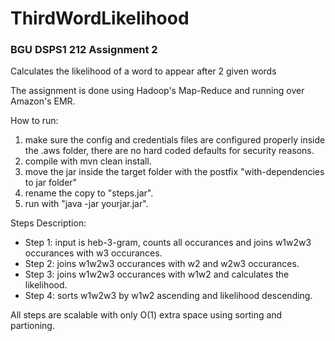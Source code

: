 # ThirdWordLikelihood
### BGU DSPS1 212 Assignment 2
Calculates the likelihood of a word to appear after 2 given words

The assignment is done using Hadoop's Map-Reduce and running over Amazon's EMR.

How to run:
1. make sure the config and credentials files are configured properly inside the .aws folder, there are no hard coded defaults for security reasons.
2. compile with mvn clean install.
3. move the jar inside the target folder with the postfix "with-dependencies to jar folder"
4. rename the copy to "steps.jar".
5. run with "java -jar yourjar.jar".

Steps Description:
- Step 1: input is heb-3-gram, counts all occurances and joins w1w2w3 occurances with w3 occurances.
- Step 2: joins w1w2w3 occurances with w2 and w2w3 occurances.
- Step 3: joins w1w2w3 occurances with w1w2 and calculates the likelihood.
- Step 4: sorts w1w2w3 by w1w2 ascending and likelihood descending.

All steps are scalable with only O(1) extra space using sorting and partioning.

